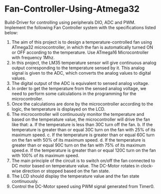 # Fan-Controller-Using-Atmega32
Build-Driver for controlling using peripherals DIO, ADC and PWM.
Implement the following Fan Controller system with the specifications listed below:
1. The aim of this project is to design a temperature-controlled fan using ATmega32
microcontroller, in which the fan is automatically turned ON or OFF according to the
temperature. Use ATmega16 Microcontroller with frequency 1Mhz.
2. In this project, the LM35 temperature sensor will give continuous analog output
corresponding to the temperature sensed by it. This analog signal is given to the ADC,
which converts the analog values to digital values.
3. The digital output of the ADC is equivalent to sensed analog voltage.
4. In order to get the temperature from the sensed analog voltage, we need to perform some
calculations in the programming for the microcontroller.
5. Once the calculations are done by the microcontroller according to the logic, the
temperature is displayed on the LCD.
6. The microcontroller will continuously monitor the temperature and based on the
temperature value, the microcontroller will drive the fan like that:
    a. If the temperature is less than 30C turn off the fan.
    b. If the temperature is greater than or equal 30C turn on the fan with 25% of its
    maximum speed.
    c. If the temperature is greater than or equal 60C turn on the fan with 50% of its
    maximum speed.
    d. If the temperature is greater than or equal 90C turn on the fan with 75% of its
    maximum speed.e. If the temperature is greater than or equal 120C turn on the fan with 100% of its
    maximum speed.
7. The main principle of the circuit is to switch on/off the fan connected to DC motor based
on temperature value. The DC-Motor rotates in clock-wise direction or stopped based on
the fan state.
8. The LCD should display the temperature value and the fan state continuously.
9. Control the DC-Motor speed using PWM signal generated from Timer0.
